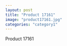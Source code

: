 ```yaml
---
layout: post
title: "Product 17161"
image: "product17161.jpg"
categories: "category1"
---
```

Product 17161
